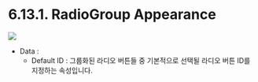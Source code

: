 # 6.13.1. RadioGroup Appearance

![](https://github.com/asoosoft/spidergen-guidebook/tree/eeac9656bff5b368e79bf9dad544cae218642e17/assets/radiogroup-ex-001.png)

* Data : 
  * Default ID : 그룹화된 라디오 버튼들 중 기본적으로 선택될 라디오 버튼 ID를 지정하는 속성입니다.

